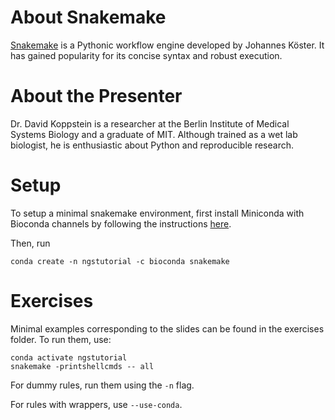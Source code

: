 # About Snakemake

[Snakemake](https://snakemake.readthedocs.io/en/stable/) is a Pythonic workflow engine developed by Johannes Köster. It has gained popularity for its concise syntax and robust execution. 

# About the Presenter

Dr. David Koppstein is a researcher at the Berlin Institute of Medical Systems Biology and a graduate of MIT. Although trained as a wet lab biologist, he is enthusiastic about Python and reproducible research. 

# Setup

To setup a minimal snakemake environment, first install Miniconda with Bioconda channels by following the instructions [here](https://bioconda.github.io/user/install.html). 

Then, run 

```
conda create -n ngstutorial -c bioconda snakemake
```

# Exercises

Minimal examples corresponding to the slides can be found in the exercises folder. To run them, use: 


```
conda activate ngstutorial
snakemake -printshellcmds -- all
```

For dummy rules, run them using the `-n` flag. 

For rules with wrappers, use `--use-conda`. 
